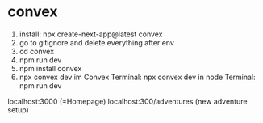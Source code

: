 # convex

1. install: npx create-next-app@latest convex
2. go to gitignore and delete everything after env
3. cd convex
4. npm run dev
5. npm install convex
6. npx convex dev
im Convex Terminal: npx convex dev
in node Terminal: npm run dev

localhost:3000 (=Homepage)
localhost:300/adventures (new adventure setup)